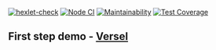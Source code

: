 [![hexlet-check](https://github.com/boldurean/frontend-project-lvl3/actions/workflows/hexlet-check.yml/badge.svg)](https://github.com/boldurean/frontend-project-lvl3/actions/) [![Node CI](https://github.com/boldurean/frontend-project-lvl3/actions/workflows/nodeCI.yml/badge.svg)](https://github.com/boldurean/frontend-project-lvl3/actions) [![Maintainability](https://api.codeclimate.com/v1/badges/00c6d9804aa30af5b00a/maintainability)](https://codeclimate.com/github/boldurean/frontend-project-lvl3/maintainability) [![Test Coverage](https://api.codeclimate.com/v1/badges/00c6d9804aa30af5b00a/test_coverage)](https://codeclimate.com/github/boldurean/frontend-project-lvl3/test_coverage) 

## First step demo - [Versel](https://frontend-project-lvl3-8bb3z6a5m-boldurean.vercel.app)
